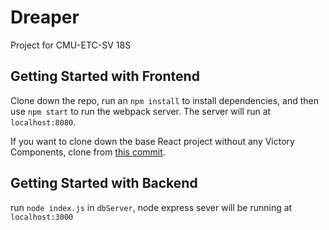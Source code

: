 # Dreaper
Project for CMU-ETC-SV 18S

## Getting Started with Frontend
Clone down the repo, run an ```npm install``` to install dependencies, and then use ```npm start``` to run the webpack server. The server will run at ```localhost:8080```.

If you want to clone down the base React project without any Victory Components, clone from [this commit](https://github.com/FormidableLabs/victory-tutorial/tree/260e1fddde48532707855177c0ecbc674b184823).

## Getting Started with Backend
run ```node index.js``` in ```dbServer```, node express sever will be running at ```localhost:3000```

